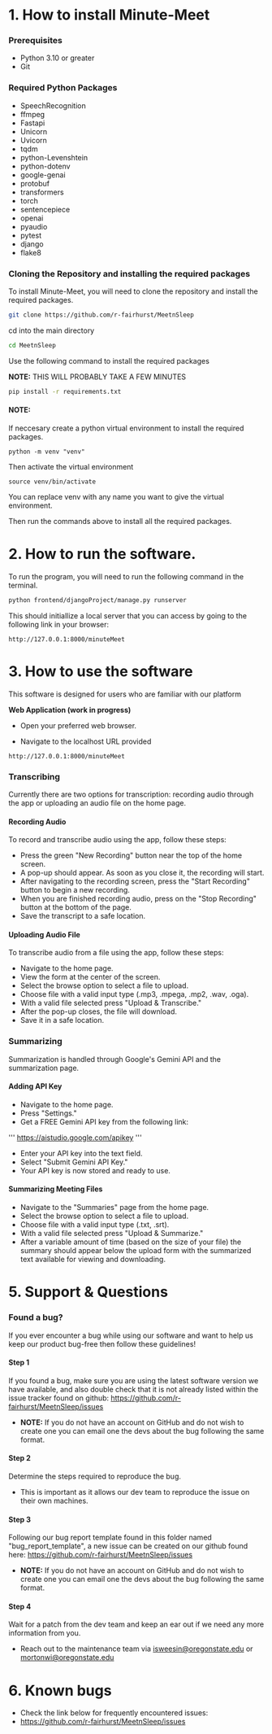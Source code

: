 # 1. How to install Minute-Meet

### Prerequisites
- Python 3.10 or greater
- Git

### Required Python Packages
- SpeechRecognition
- ffmpeg
- Fastapi
- Unicorn
- Uvicorn
- tqdm
- python-Levenshtein
- python-dotenv
- google-genai
- protobuf
- transformers
- torch
- sentencepiece
- openai
- pyaudio
- pytest
- django
- flake8

### Cloning the Repository and installing the required packages
To install Minute-Meet, you will need to clone the repository and install the required packages. 

```bash
git clone https://github.com/r-fairhurst/MeetnSleep
```

cd into the main directory

```bash
cd MeetnSleep
```

Use the following command to install the required packages

**NOTE:** THIS WILL PROBABLY TAKE A FEW MINUTES
```bash
pip install -r requirements.txt
```

#### NOTE:
If neccesary create a python virtual environment to install the required packages.

```
python -m venv "venv"
```

Then activate the virtual environment

```
source venv/bin/activate
```

You can replace venv with any name you want to give the virtual environment.

Then run the commands above to install all the required packages.

# 2. How to run the software.
To run the program, you will need to run the following command in the terminal.

```bash
python frontend/djangoProject/manage.py runserver
```

This should initiallize a local server that you can access by going to the following link in your browser:

```
http://127.0.0.1:8000/minuteMeet
```

# 3. How to use the software

This software is designed for users who are familiar with our platform

**Web Application (work in progress)**

- Open your preferred web browser.

- Navigate to the localhost URL provided

```
http://127.0.0.1:8000/minuteMeet
```

### Transcribing

Currently there are two options for transcription: recording audio through the app or uploading an audio file on the home page.

#### Recording Audio

To record and transcribe audio using the app, follow these steps:

- Press the green "New Recording" button near the top of the home screen.
- A pop-up should appear. As soon as you close it, the recording will start. 
- After navigating to the recording screen, press the "Start Recording" button to begin a new recording.
- When you are finished recording audio, press on the "Stop Recording" button at the bottom of the page.
- Save the transcript to a safe location.

#### Uploading Audio File

To transcribe audio from a file using the app, follow these steps:

- Navigate to the home page.
- View the form at the center of the screen.
- Select the browse option to select a file to upload.
- Choose file with a valid input type (.mp3, .mpega, .mp2, .wav, .oga).
- With a valid file selected press "Upload & Transcribe."
- After the pop-up closes, the file will download.
- Save it in a safe location.

### Summarizing

Summarization is handled through Google's Gemini API and the summarization page.

#### Adding API Key

- Navigate to the home page.
- Press "Settings."
- Get a FREE Gemini API key from the following link:

'''
https://aistudio.google.com/apikey
'''

- Enter your API key into the text field.
- Select "Submit Gemini API Key."
- Your API key is now stored and ready to use.

#### Summarizing Meeting Files

- Navigate to the "Summaries" page from the home page.
- Select the browse option to select a file to upload.
- Choose file with a valid input type (.txt, .srt).
- With a valid file selected press "Upload & Summarize."
- After a variable amount of time (based on the size of your file) the summary should appear below the upload form with the summarized text available for viewing and downloading.

# 5. Support & Questions

### Found a bug?
If you ever encounter a bug while using our software and want to help us keep our product bug-free then follow these guidelines!

#### Step 1
If you found a bug, make sure you are using the latest software version we have available, and also double check that it is not already listed within the issue tracker found on github: https://github.com/r-fairhurst/MeetnSleep/issues 
- **NOTE:** If you do not have an account on GitHub and do not wish to create one you can email one the devs about the bug following the same format.

#### Step 2
Determine the steps required to reproduce the bug.
- This is important as it allows our dev team to reproduce the issue on their own machines.

#### Step 3
Following our bug report template found in this folder named "bug_report_template", a new issue can be created on our github found here: https://github.com/r-fairhurst/MeetnSleep/issues
- **NOTE:** If you do not have an account on GitHub and do not wish to create one you can email one the devs about the bug following the same format.

#### Step 4
Wait for a patch from the dev team and keep an ear out if we need any more information from you.

- Reach out to the maintenance team via isweesin@oregonstate.edu or mortonwi@oregonstate.edu

# 6. Known bugs

- Check the link below for frequently encountered issues:
- https://github.com/r-fairhurst/MeetnSleep/issues
